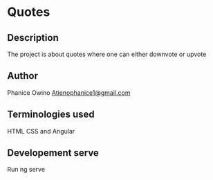# Quotes
## Description

The project is about quotes where one can either downvote or upvote

## Author
Phanice Owino
Atienophanice1@gmail.com

## Terminologies used
HTML CSS and Angular

## Developement serve
Run ng serve

